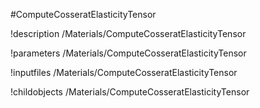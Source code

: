 <!-- MOOSE Object Documentation Stub: Remove this when content is added. -->
#ComputeCosseratElasticityTensor

!description /Materials/ComputeCosseratElasticityTensor

!parameters /Materials/ComputeCosseratElasticityTensor

!inputfiles /Materials/ComputeCosseratElasticityTensor

!childobjects /Materials/ComputeCosseratElasticityTensor
